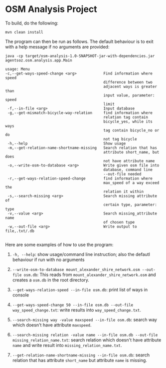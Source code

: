 # OSM Analysis Project

To build, do the following:

```
mvn clean install
```

The program can then be run as follows. The default behaviour is to exit with a help message if no arguments are provided:
```
java -cp target/osm-analysis-1.0-SNAPSHOT-jar-with-dependencies.jar agentsoz.osm.analysis.app.Main

usage: Menu
-c,--get-ways-speed-change <arg>            Find information where speed
                                            difference between two
                                            adjacent ways is greater than
                                            input value, parameter: speed
                                            limit
 -f,--in-file <arg>                         Input database
 -g,--get-mismatch-bicycle-way-relation     find information where
                                            relation tag contain
                                            bicycle_yes, while its ways
                                            tag contain bicycle_no or do
                                            not tag bicycle
 -h,--help                                  Show usage
 -m,--get-relation-name-shortname-missing   Search relation that has
                                            attribute short_name, but does
                                            not have attribute name
 -o,--write-osm-to-database <arg>           Write given osm file into
                                            database, command line
                                            --out-file needed
 -r,--get-ways-relation-speed-change        find information where
                                            max_speed of a way exceed the
                                            relation it within
 -s,--search-missing <arg>                  Search missing attribute of
                                            certain type, parameter: type
 -v,--value <arg>                           Search missing_attribute name
                                            of chosen type
 -w,--out-file <arg>                        Write output to file,.txt/.db


```


Here are some examples of how to use the program:
1. `-h, --help`: show usage/command line instruction; also the defautl behaviour if run with no arguments

1. `--write-osm-to-database mount_alexander_shire_network.osm --out-file osm.db`: This reads from `mount_alexander_shire_network.osm` and creates a `osm.db` in the root directory.

1. `--get-ways-relation-speed --in-file osm.db`: print list of ways in console

1. `--get-ways-speed-change 50 --in-file osm.db --out-file way_speed_change.txt`: write results into `way_speed_change.txt`.

1. `--search-missing way -value maxspeed --in-file osm.db`:  search way which doesn't have attribute `maxspeed`.

1. `--search-missing relation -value name --in-file osm.db --out-file missing_relation_name.txt`: search relation which doesn't have attribute `name` and write result into `missing_relation_name.txt`.

1. `--get-relation-name-shortname-missing --in-file osm.db`: search relation that has attribute `short_name` but attribute `name` is missing.

